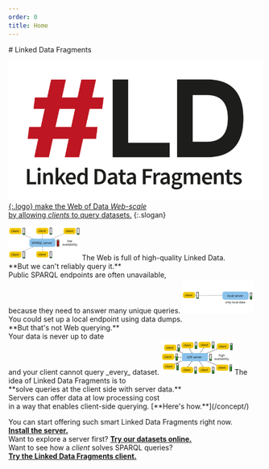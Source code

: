 ```yaml
---
order: 0
title: Home
---
```


<div id="billboard" markdown="1">
# Linked Data Fragments

[![Linked Data Fragments](/images/logo.svg){:.logo}
make the Web of Data _Web-scale_
<br>
by allowing _clients_ to query datasets.](/concept/)
{:.slogan}
</div>

<img src="/images/sparql.svg" class="aside" alt="" />
The Web is full of high-quality Linked Data.
<br>
**But we can't reliably query it.**
<br>
Public SPARQL endpoints are often unavailable,
<br>
because they need to answer many unique queries.


<img src="/images/local.svg" class="aside" alt="" />
You could set up a local endpoint using data dumps.
<br>
**But that's not Web querying.**
<br>
Your data is never up to date
<br>
and your client cannot query _every_ dataset.

<img src="/images/ldf.svg" class="aside" alt="" />
The idea of Linked Data Fragments is to
<br>
**solve queries at the client side with server data.**
<br>
Servers can offer data at low processing cost
<br>
in a way that enables client-side querying.
[**Here's how.**](/concept/)

You can start offering such smart Linked Data Fragments right now.
[**Install the server.**](/software/)
<br>
Want to explore a server first?
[**Try our datasets online.**](/data/)
<br>
Want to see how a _client_ solves SPARQL queries?
[**Try the Linked Data Fragments client.**](/data/)
